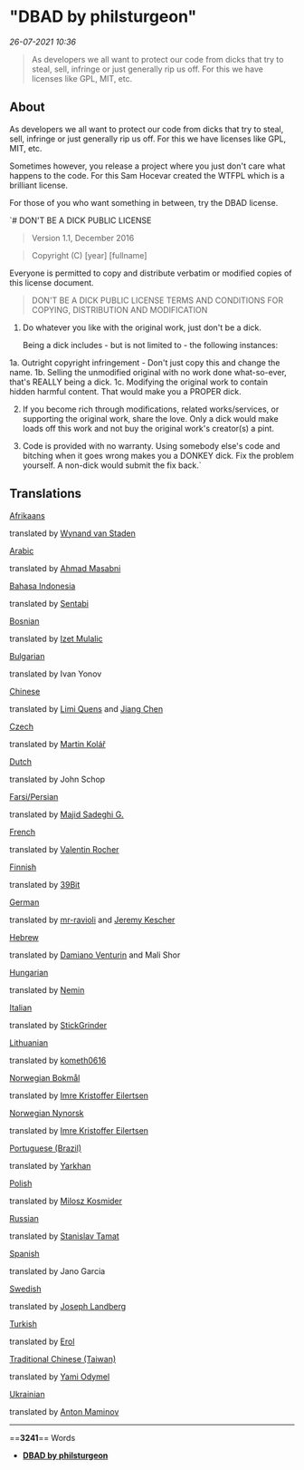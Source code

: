 # "DBAD by philsturgeon"

*26-07-2021 10:36* 

> As developers we all want to protect our code from dicks that try to steal, sell, infringe or just generally rip us off. For this we have licenses like GPL, MIT, etc.
## About

As developers we all want to protect our code from dicks that try to steal, sell, infringe or just generally rip us off. For this we have licenses like GPL, MIT, etc.

Sometimes however, you release a project where you just don't care what happens to the code. For this Sam Hocevar created the WTFPL which is a brilliant license.

For those of you who want something in between, try the DBAD license.

`# DON'T BE A DICK PUBLIC LICENSE

> Version 1.1, December 2016

> Copyright (C) [year] [fullname]

Everyone is permitted to copy and distribute verbatim or modified
copies of this license document.

> DON'T BE A DICK PUBLIC LICENSE
> TERMS AND CONDITIONS FOR COPYING, DISTRIBUTION AND MODIFICATION

1. Do whatever you like with the original work, just don't be a dick.

   Being a dick includes - but is not limited to - the following instances:

 1a. Outright copyright infringement - Don't just copy this and change the name.
 1b. Selling the unmodified original with no work done what-so-ever, that's REALLY being a dick.
 1c. Modifying the original work to contain hidden harmful content. That would make you a PROPER dick.

2. If you become rich through modifications, related works/services, or supporting the original work,
share the love. Only a dick would make loads off this work and not buy the original work's
creator(s) a pint.

3. Code is provided with no warranty. Using somebody else's code and bitching when it goes wrong makes
you a DONKEY dick. Fix the problem yourself. A non-dick would submit the fix back.` 

## Translations

[Afrikaans](https://raw.githubusercontent.com/philsturgeon/dbad/master/translations/LICENSE-af.md)

translated by [Wynand van Staden](https://github.com/runtugen)

[Arabic](https://raw.githubusercontent.com/philsturgeon/dbad/master/translations/LICENSE-ar.md)

translated by [Ahmad Masabni](https://github.com/masabni)

[Bahasa Indonesia](https://raw.githubusercontent.com/philsturgeon/dbad/master/translations/LICENSE-ID.md)

translated by [Sentabi](https://github.com/sentabi)

[Bosnian](https://raw.githubusercontent.com/philsturgeon/dbad/master/translations/LICENSE-ba.md)

translated by [Izet Mulalic](https://github.com/kallefrombosnia)

[Bulgarian](https://raw.githubusercontent.com/philsturgeon/dbad/master/translations/LICENSE-bg)

translated by Ivan Yonov

[Chinese](https://raw.githubusercontent.com/philsturgeon/dbad/master/translations/LICENSE-zh.md)

translated by [Limi Quens](https://github.com/LimiQS) and [Jiang Chen](https://github.com/JC6)

[Czech](https://raw.githubusercontent.com/philsturgeon/dbad/master/translations/LICENSE-cz.md)

translated by [Martin Kolář](https://github.com/mrmartin)

[Dutch](https://raw.githubusercontent.com/philsturgeon/dbad/master/translations/LICENSE-nl.md)

translated by John Schop

[Farsi/Persian](https://raw.githubusercontent.com/philsturgeon/dbad/master/translations/LICENSE-fa.md)

translated by [Majid Sadeghi G.](https://github.com/dijam)

[French](https://raw.githubusercontent.com/philsturgeon/dbad/master/translations/LICENSE-fr.md)

translated by [Valentin Rocher](https://tumblr.sweetlygeek.eu/)

[Finnish](https://raw.githubusercontent.com/philsturgeon/dbad/master/translations/LICENSE-fi.md)

translated by [39Bit](https://github.com/39bit)

[German](https://raw.githubusercontent.com/philsturgeon/dbad/master/translations/LICENSE-de.md)

translated by [mr-ravioli](https://github.com/mr-ravioli) and [Jeremy Kescher](https://github.com/kescherCode)

[Hebrew](https://raw.githubusercontent.com/philsturgeon/dbad/master/translations/LICENSE-he.md)

translated by [Damiano Venturin](https://github.com/damko) and Mali Shor

[Hungarian](https://raw.githubusercontent.com/philsturgeon/dbad/master/translations/LICENSE-hu.md)

translated by [Nemin](https://github.com/Nemin32)

[](https://github.com/Nemin32)

[](https://github.com/Nemin32)[Italian](https://raw.githubusercontent.com/philsturgeon/dbad/master/translations/LICENSE-it.md)

translated by [StickGrinder](https://twitter.com/StickGrinder)

[Lithuanian](https://raw.githubusercontent.com/philsturgeon/dbad/master/translations/LICENSE-lt.md)

translated by [kometh0616](https://gihtub.com/kometh0616)

[Norwegian Bokmål](https://raw.githubusercontent.com/philsturgeon/dbad/master/translations/LICENSE-nb.md)

translated by [Imre Kristoffer Eilertsen](https://github.com/DandelionSprout)

[Norwegian Nynorsk](https://raw.githubusercontent.com/philsturgeon/dbad/master/translations/LICENSE-nn.md)

translated by [Imre Kristoffer Eilertsen](https://github.com/DandelionSprout)

[Portuguese (Brazil)](https://raw.githubusercontent.com/philsturgeon/dbad/master/translations/LICENSE-pt-br.md)

translated by [Yarkhan](https://github.com/Yarkhan)

[Polish](https://raw.githubusercontent.com/philsturgeon/dbad/master/translations/LICENSE-pl.md)

translated by [Milosz Kosmider](https://github.com/mrmilosz)

[Russian](https://raw.githubusercontent.com/philsturgeon/dbad/master/translations/LICENSE-ru.md)

translated by [Stanislav Tamat](https://github.com/YokiToki)

[Spanish](https://raw.githubusercontent.com/philsturgeon/dbad/master/translations/LICENSE-es.md)

translated by Jano Garcia

[Swedish](https://raw.githubusercontent.com/philsturgeon/dbad/master/translations/LICENSE-sv.md)

translated by [Joseph Landberg](https://github.com/golonka)

[Turkish](https://raw.githubusercontent.com/philsturgeon/dbad/master/translations/LICENSE-tr.md)

translated by [Erol](https://github.com/iaroel)

[Traditional Chinese (Taiwan)](https://raw.githubusercontent.com/philsturgeon/dbad/master/translations/LICENSE-zh-tw.md)

translated by [Yami Odymel](https://github.com/YamiOdymel)

[Ukrainian](https://raw.githubusercontent.com/philsturgeon/dbad/master/translations/LICENSE-ua.md)

translated by [Anton Maminov](https://github.com/mamantoha)
***

==**3241**== Words

- **[DBAD by philsturgeon](http://dbad-license.org/)**
